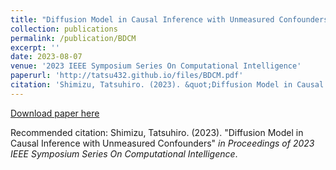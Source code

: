```yaml
---
title: "Diffusion Model in Causal Inference with Unmeasured Confounders"
collection: publications
permalink: /publication/BDCM
excerpt: ''
date: 2023-08-07
venue: '2023 IEEE Symposium Series On Computational Intelligence'
paperurl: 'http://tatsu432.github.io/files/BDCM.pdf'
citation: 'Shimizu, Tatsuhiro. (2023). &quot;Diffusion Model in Causal Inference with Unmeasured Confounders.&quot; <i>in Proceedings of 2023 IEEE Symposium Series On Computational Intelligence</i>.'
---
```


[Download paper here](http://tatsu432.github.io/files/BDCM.pdf)

Recommended citation: Shimizu, Tatsuhiro. (2023). "Diffusion Model in Causal Inference with Unmeasured Confounders" <i>in Proceedings of 2023 IEEE Symposium Series On Computational Intelligence</i>.